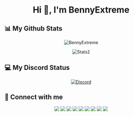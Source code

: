 <h1 align="center">Hi 👋, I'm BennyExtreme</h1>

<h2>📊 My Github Stats</h2>
<div align="center">
  <p> <img alt="BennyExtreme" src="https://komarev.com/ghpvc/?username=BennyExtreme&label=Profile%20views&color=0e75b6&style=flat" /> </p> <!-- https://github.com/antonkomarev/github-profile-views-counter, https://yhype.me/ghpvc -->
  <!-- <p> <img alt="Stats" src="https://github-readme-stats.vercel.app/api?username=BennyExtreme&count_private=true&show_icons=true&theme=github_dark&hide_title=true&hide=commits" /> </p> <!-- https://github.com/anuraghazra/github-readme-stats -->
  <p> <img alt="Stats2" src="https://github-readme-streak-stats.herokuapp.com/?user=BennyExtreme&theme=github_dark" /> </p> <!-- https://github.com/denvercoder1/github-readme-streak-stats -->
</div>

<h2>💻 My Discord Status</h2>
<p align="center"> <a href="https://discord.com/users/381833180132671488"><img alt="Discord" src="https://lanyard.cnrad.dev/api/381833180132671488?bg=00000000" /></a> </p> <!-- https://github.com/cnrad/lanyard-profile-readme, https://lanyard.cnrad.dev/ -->

<h2>🔗 Connect with me</h2>
<p align="center">
  <a href = "https://www.instagram.com/benitoalessandrino_/"><img src="https://img.icons8.com/office/48/000000/instagram.png"/></a>
  <a href = "https://www.reddit.com/user/BennyExtreme"><img src="https://img.icons8.com/fluent/48/000000/reddit.png"/></a>
  <a href = "https://open.spotify.com/user/0nsp3q7ekawmtzhb6ob98iz8j"><img src="https://img.icons8.com/fluent/48/000000/spotify.png"/></a>
  <a href = "https://steamcommunity.com/id/BennyExtreme/"><img src="https://img.icons8.com/fluent/48/000000/steam.png"/></a>
  <a href = "https://www.twitch.tv/bennygamestwitch"><img src="https://img.icons8.com/fluent/48/000000/twitch.png"/></a>
  <a href = "https://twitter.com/BennyExtreme_TW"><img src="https://img.icons8.com/fluent/48/000000/twitter.png"/></a>
  <a href = "https://www.youtube.com/@bennygamesyt"><img src="https://img.icons8.com/fluent/48/000000/youtube.png"/></a>
  <a href = "mailto:bennygames.yt@gmail.com"><img src="https://img.icons8.com/fluent/48/000000/email.png"/></a>
  <a href = "https://linktr.ee/BennyExtreme"><img src="https://img.icons8.com/fluent/48/000000/link.png"/></a>
</p>
